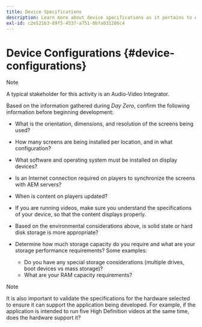 ```yaml
---
title: Device Specifications
description: Learn more about device specifications as it pertains to AEM Screens.
exl-id: c2e521b3-89f5-4537-a751-0bfa031286c4
---
```

# Device Configurations {#device-configurations}

>[!NOTE]
>
>A typical stakeholder for this activity is an Audio-Video Integrator.

Based on the information gathered during *Day Zero*, confirm the following information before beginning development:

* What is the orientation, dimensions, and resolution of the screens being used?

* How many screens are being installed per location, and in what configuration?

* What software and operating system must be installed on display devices?

* Is an Internet connection required on players to synchronize the screens with AEM servers?

* When is content on players updated?

* If you are running videos, make sure you understand the specifications of your device, so that the content displays properly.

* Based on the environmental considerations above, is solid state or hard disk storage is more appropriate?

* Determine how much storage capacity do you require and what are your storage performance requirements? Some examples:
  * Do you have any special storage considerations (multiple drives, boot devices vs mass storage)?
  * What are your RAM capacity requirements?


>[!NOTE]
>
>It is also important to validate the specifications for the hardware selected to ensure it can support the application being developed. For example, if the application is intended to run five High Definition videos at the same time, does the hardware support it?
